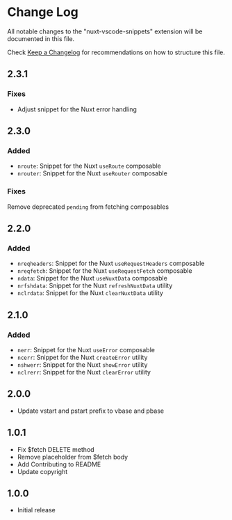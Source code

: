 # Change Log

All notable changes to the "nuxt-vscode-snippets" extension will be documented in this file.

Check [Keep a Changelog](http://keepachangelog.com/) for recommendations on how to structure this file.

## 2.3.1

### Fixes

- Adjust snippet for the Nuxt error handling

## 2.3.0

### Added

- `nroute`: Snippet for the Nuxt `useRoute` composable
- `nrouter`: Snippet for the Nuxt `useRouter` composable

### Fixes

Remove deprecated `pending` from fetching composables

## 2.2.0

### Added

- `nreqheaders`: Snippet for the Nuxt `useRequestHeaders` composable
- `nreqfetch`: Snippet for the Nuxt `useRequestFetch` composable
- `ndata`: Snippet for the Nuxt `useNuxtData` composable
- `nrfshdata`: Snippet for the Nuxt `refreshNuxtData` utility
- `nclrdata`: Snippet for the Nuxt `clearNuxtData` utility

## 2.1.0

### Added

- `nerr`: Snippet for the Nuxt `useError` composable
- `ncerr`: Snippet for the Nuxt `createError` utility
- `nshwerr`: Snippet for the Nuxt `showError` utility
- `nclrerr`: Snippet for the Nuxt `clearError` utility

## 2.0.0

- Update vstart and pstart prefix to vbase and pbase

## 1.0.1

- Fix $fetch DELETE method
- Remove placeholder from $fetch body
- Add Contributing to README
- Update copyright

## 1.0.0

- Initial release